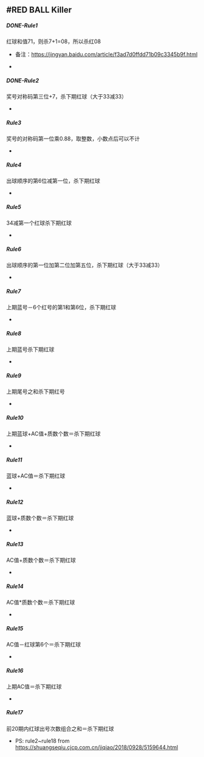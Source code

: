 #RED BALL Killer
---

##### DONE-Rule1  
红球和值71，则杀7+1=08，所以杀红08

* 备注：<https://jingyan.baidu.com/article/f3ad7d0ffdd71b09c3345b9f.html>

-
##### DONE-Rule2
奖号对称码第三位+7，杀下期红球（大于33减33）

-
##### Rule3
奖号的对称码第一位乘0.88，取整数，小数点后可以不计

-
##### Rule4
出球顺序的第6位减第一位，杀下期红球

-
##### Rule5
34减第一个红球杀下期红球

-
##### Rule6
出球顺序的第一位加第二位加第五位，杀下期红球（大于33减33）

-
##### Rule7
上期蓝号－6个红号的第1和第6位，杀下期红球

-
##### Rule8
上期蓝号杀下期红球

-
##### Rule9
上期尾号之和杀下期红号

-
##### Rule10
上期蓝球+AC值+质数个数＝杀下期红球

-
##### Rule11
蓝球+AC值＝杀下期红球

-
##### Rule12
蓝球+质数个数＝杀下期红球

-
##### Rule13
AC值+质数个数＝杀下期红球

-
##### Rule14
AC值*质数个数＝杀下期红球

-
##### Rule15
AC值－红球第6个＝杀下期红球

-
##### Rule16
上期AC值＝杀下期红球

-
##### Rule17
前20期内红球出号次数组合之和＝杀下期红球

* PS: rule2~rule18 from <https://shuangseqiu.cjcp.com.cn/jiqiao/2018/0928/5159644.html>

